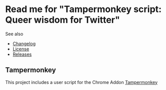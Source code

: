 # Read me for "Tampermonkey script: Queer wisdom for Twitter"

See also

- [Changelog](https://github.com/stephfuchs/tampermonkey-queer-wisdom-for-twitter/CHANGELOG.md)
- [License](https://github.com/stephfuchs/tampermonkey-queer-wisdom-for-twitter/LICENSE)
- [Releases](https://github.com/stephfuchs/tampermonkey-queer-wisdom-for-twitter/releases)

## Tampermonkey

This project includes a user script for the Chrome Addon [Tampermonkey](https://www.tampermonkey.net/)
